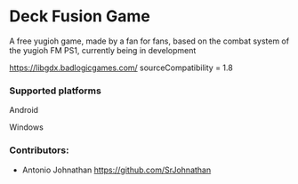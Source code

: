 # Deck Fusion Game

<!--
[![Download](https://api.bintray.com/packages/srjohnathan/gdx.effekseer/gdx.effekseer/images/download.svg) ](https://bintray.com/srjohnathan/gdx.effekseer/gdx.effekseer/_latestVersion)
-->

A free yugioh game, made by a fan for fans, based on the combat system of the yugioh FM PS1, currently being in development

https://libgdx.badlogicgames.com/
sourceCompatibility = 1.8

### Supported platforms

Android 

Windows

### Contributors:
* Antonio Johnathan       https://github.com/SrJohnathan


